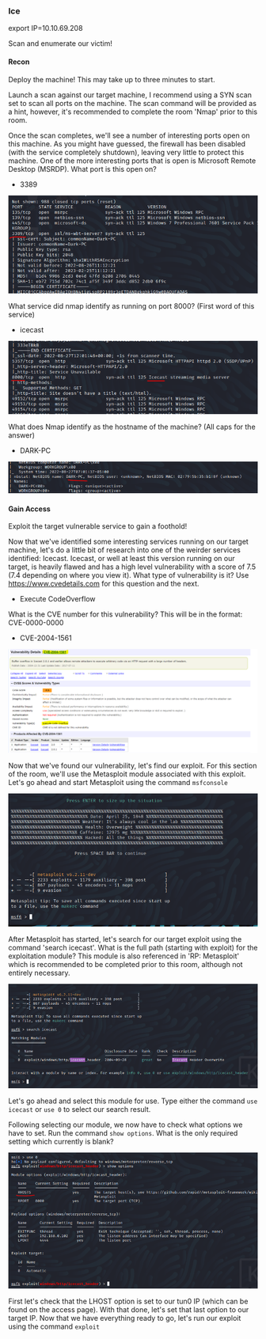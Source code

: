 ### Ice

export IP=10.10.69.208


Scan and enumerate our victim!


#### Recon

Deploy the machine! This may take up to three minutes to start.


Launch a scan against our target machine, I recommend using a SYN scan set to scan all ports on the machine. The scan command will be provided as a hint, however, it's recommended to complete the room 'Nmap' prior to this room. 


Once the scan completes, we'll see a number of interesting ports open on this machine. As you might have guessed, the firewall has been disabled (with the service completely shutdown), leaving very little to protect this machine. One of the more interesting ports that is open is Microsoft Remote Desktop (MSRDP). What port is this open on?
- 3389

![](../../img/Pasted%20image%2020220827082349.png)

What service did nmap identify as running on port 8000? (First word of this service)
- icecast

![](../../img/Pasted%20image%2020220827082402.png)

What does Nmap identify as the hostname of the machine? (All caps for the answer)
- DARK-PC

![](../../img/Pasted%20image%2020220827082429.png)


#### Gain Access

Exploit the target vulnerable service to gain a foothold!


Now that we've identified some interesting services running on our target machine, let's do a little bit of research into one of the weirder services identified: Icecast. Icecast, or well at least this version running on our target, is heavily flawed and has a high level vulnerability with a score of 7.5 (7.4 depending on where you view it). What type of vulnerability is it? Use https://www.cvedetails.com for this question and the next.
- Execute CodeOverflow

What is the CVE number for this vulnerability? This will be in the format: CVE-0000-0000
- CVE-2004-1561

![](../../img/Pasted%20image%2020220827185010.png)

Now that we've found our vulnerability, let's find our exploit. For this section of the room, we'll use the Metasploit module associated with this exploit. Let's go ahead and start Metasploit using the command `msfconsole`

![](../../img/Pasted%20image%2020220827185433.png)


After Metasploit has started, let's search for our target exploit using the command 'search icecast'. What is the full path (starting with exploit) for the exploitation module? This module is also referenced in 'RP: Metasploit' which is recommended to be completed prior to this room, although not entirely necessary. 

![](../../img/Pasted%20image%2020220827185524.png)


Let's go ahead and select this module for use. Type either the command `use icecast` or `use 0` to select our search result.


Following selecting our module, we now have to check what options we have to set. Run the command `show options`. What is the only required setting which currently is blank?

![](../../img/Pasted%20image%2020220827185603.png)


First let's check that the LHOST option is set to our tun0 IP (which can be found on the access page). With that done, let's set that last option to our target IP. Now that we have everything ready to go, let's run our exploit using the command `exploit`

